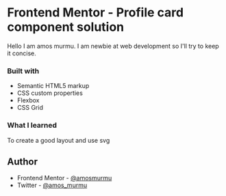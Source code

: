 # Frontend Mentor - Profile card component solution
Hello 
I am amos murmu. I am newbie at web development so I'll try to keep it concise.

### Built with

- Semantic HTML5 markup
- CSS custom properties
- Flexbox
- CSS Grid

### What I learned
To create a good layout and use svg 

## Author
- Frontend Mentor - [@amosmurmu](https://www.frontendmentor.io/profile/amosmurmu)
- Twitter - [@amos_murmu](https://www.twitter.com/amos_murmu)
